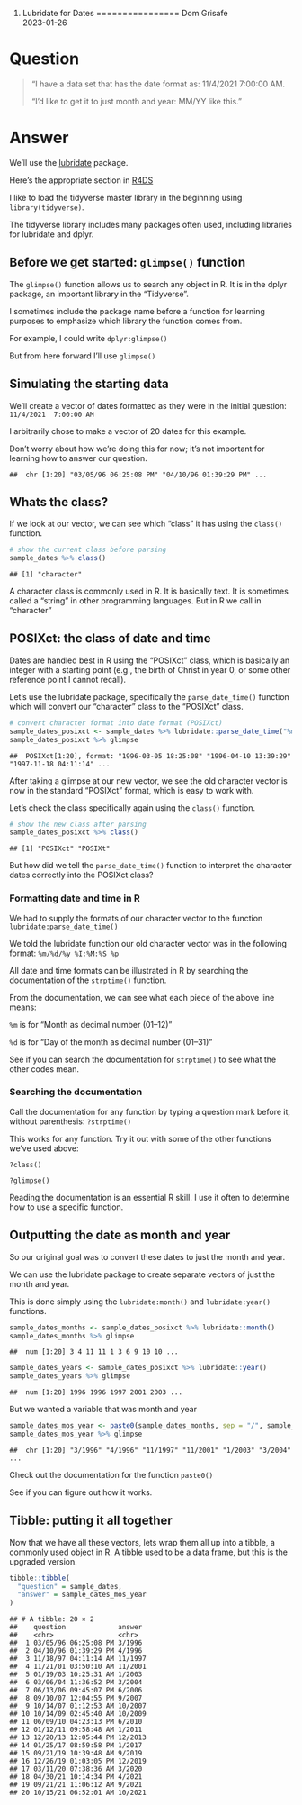 1. Lubridate for Dates
================
Dom Grisafe  
2023-01-26

# Question

> “I have a data set that has the date format as: 11/4/2021 7:00:00 AM.
>
> “I’d like to get it to just month and year: MM/YY like this.”

# Answer

We’ll use the
[lubridate](https://cran.r-project.org/web/packages/lubridate/index.html)
package.

Here’s the appropriate section in
[R4DS](https://bookdown.org/roy_schumacher/r4ds/dates-and-times.html)

I like to load the tidyverse master library in the beginning using
`library(tidyverse)`.

The tidyverse library includes many packages often used, including
libraries for lubridate and dplyr.

## Before we get started: `glimpse()` function

The `glimpse()` function allows us to search any object in R. It is in
the dplyr package, an important library in the “Tidyverse”.

I sometimes include the package name before a function for learning
purposes to emphasize which library the function comes from.

For example, I could write `dplyr:glimpse()`

But from here forward I’ll use `glimpse()`

## Simulating the starting data

We’ll create a vector of dates formatted as they were in the initial
question: `11/4/2021  7:00:00 AM`

I arbitrarily chose to make a vector of 20 dates for this example.

Don’t worry about how we’re doing this for now; it’s not important for
learning how to answer our question.

    ##  chr [1:20] "03/05/96 06:25:08 PM" "04/10/96 01:39:29 PM" ...

## Whats the class?

If we look at our vector, we can see which “class” it has using the
`class()` function.

``` r
# show the current class before parsing
sample_dates %>% class()
```

    ## [1] "character"

A character class is commonly used in R. It is basically text. It is
sometimes called a “string” in other programming languages. But in R we
call in “character”

## POSIXct: the class of date and time

Dates are handled best in R using the “POSIXct” class, which is
basically an integer with a starting point (e.g., the birth of Christ in
year 0, or some other reference point I cannot recall).

Let’s use the lubridate package, specifically the `parse_date_time()`
function which will convert our “character” class to the “POSIXct”
class.

``` r
# convert character format into date format (POSIXct)
sample_dates_posixct <- sample_dates %>% lubridate::parse_date_time("%m/%d/%y %I:%M:%S %p")
sample_dates_posixct %>% glimpse
```

    ##  POSIXct[1:20], format: "1996-03-05 18:25:08" "1996-04-10 13:39:29" "1997-11-18 04:11:14" ...

After taking a glimpse at our new vector, we see the old character
vector is now in the standard “POSIXct” format, which is easy to work
with.

Let’s check the class specifically again using the `class()` function.

``` r
# show the new class after parsing
sample_dates_posixct %>% class()
```

    ## [1] "POSIXct" "POSIXt"

But how did we tell the `parse_date_time()` function to interpret the
character dates correctly into the POSIXct class?

### Formatting date and time in R

We had to supply the formats of our character vector to the function
`lubridate:parse_date_time()`

We told the lubridate function our old character vector was in the
following format: `%m/%d/%y %I:%M:%S %p`

All date and time formats can be illustrated in R by searching the
documentation of the `strptime()` function.

From the documentation, we can see what each piece of the above line
means:

`%m` is for “Month as decimal number (01–12)”

`%d` is for “Day of the month as decimal number (01–31)”

See if you can search the documentation for `strptime()` to see what the
other codes mean.

### Searching the documentation

Call the documentation for any function by typing a question mark before
it, without parenthesis: `?strptime()`

This works for any function. Try it out with some of the other functions
we’ve used above:

`?class()`

`?glimpse()`

Reading the documentation is an essential R skill. I use it often to
determine how to use a specific function.

## Outputting the date as month and year

So our original goal was to convert these dates to just the month and
year.

We can use the lubridate package to create separate vectors of just the
month and year.

This is done simply using the `lubridate:month()` and `lubridate:year()`
functions.

``` r
sample_dates_months <- sample_dates_posixct %>% lubridate::month()
sample_dates_months %>% glimpse
```

    ##  num [1:20] 3 4 11 11 1 3 6 9 10 10 ...

``` r
sample_dates_years <- sample_dates_posixct %>% lubridate::year()
sample_dates_years %>% glimpse
```

    ##  num [1:20] 1996 1996 1997 2001 2003 ...

But we wanted a variable that was month and year

``` r
sample_dates_mos_year <- paste0(sample_dates_months, sep = "/", sample_dates_years)
sample_dates_mos_year %>% glimpse
```

    ##  chr [1:20] "3/1996" "4/1996" "11/1997" "11/2001" "1/2003" "3/2004" ...

Check out the documentation for the function `paste0()`

See if you can figure out how it works.

## Tibble: putting it all together

Now that we have all these vectors, lets wrap them all up into a tibble,
a commonly used object in R. A tibble used to be a data frame, but this
is the upgraded version.

``` r
tibble::tibble(
  "question" = sample_dates,
  "answer" = sample_dates_mos_year
)
```

    ## # A tibble: 20 × 2
    ##    question             answer 
    ##    <chr>                <chr>  
    ##  1 03/05/96 06:25:08 PM 3/1996 
    ##  2 04/10/96 01:39:29 PM 4/1996 
    ##  3 11/18/97 04:11:14 AM 11/1997
    ##  4 11/21/01 03:50:10 AM 11/2001
    ##  5 01/19/03 10:25:31 AM 1/2003 
    ##  6 03/06/04 11:36:52 PM 3/2004 
    ##  7 06/13/06 09:45:07 PM 6/2006 
    ##  8 09/10/07 12:04:55 PM 9/2007 
    ##  9 10/14/07 01:12:53 AM 10/2007
    ## 10 10/14/09 02:45:40 AM 10/2009
    ## 11 06/09/10 04:23:13 PM 6/2010 
    ## 12 01/12/11 09:58:48 AM 1/2011 
    ## 13 12/20/13 12:05:44 PM 12/2013
    ## 14 01/25/17 08:59:58 PM 1/2017 
    ## 15 09/21/19 10:39:48 AM 9/2019 
    ## 16 12/26/19 01:03:05 PM 12/2019
    ## 17 03/11/20 07:38:36 AM 3/2020 
    ## 18 04/30/21 10:14:34 PM 4/2021 
    ## 19 09/21/21 11:06:12 AM 9/2021 
    ## 20 10/15/21 06:52:01 AM 10/2021
